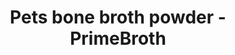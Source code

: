 ---
title: "Pets bone broth powder - PrimeBroth"
description: "Pets bone broth powder. PrimeBroth, NZ's animal based wellness drink for pets"
type: custom
layout: products/pets-powder-v1
beefpricesmalllink: price_1PMH0hABkrUo6tgOW2Vmsgne
beefpricemediumlink: price_1Pb88kABkrUo6tgOoJNmHOLJ
beefpricelargelink: price_1Pb86cABkrUo6tgOyk212Sg6
chickenpricesmalllink: 
chickenpricemediumlink: 
chickenpricelargelink: 
lambpricesmalllink:
lambpricemediumlink:
lambpricelargelink:
wipe: true
---
